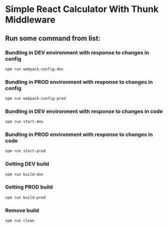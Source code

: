 # Simple React Calculator With Thunk Middleware

## Run some command from list:

### Bundling in DEV environment with response to changes in config

```bash
npm run webpack-config-dev
```

### Bundling in PROD environment with response to changes in config

```bash
npm run webpack-config-prod
```

### Bundling in DEV environment with response to changes in code

```bash
npm run start-dev
```

### Bundling in PROD environment with response to changes in code

```bash
npm run start-prod
```

### Getting DEV build

```bash
npm run build-dev
```

### Getting PROD build

```bash
npm run build-prod
```

### Remove build

```bash
npm run clean
```
